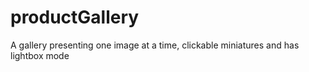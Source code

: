 # productGallery
A gallery presenting one image at a time, clickable miniatures and has lightbox mode
